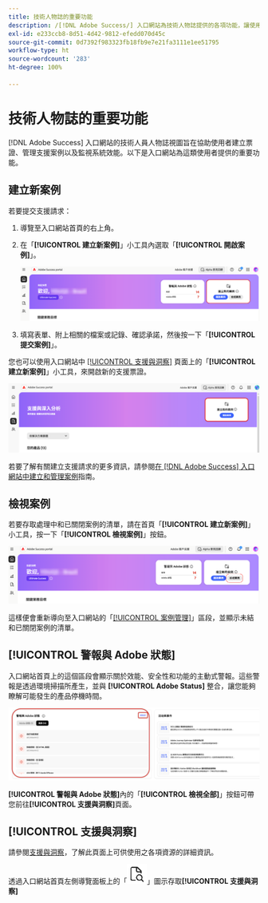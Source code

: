 ```yaml
---
title: 技術人物誌的重要功能
description: /[!DNL Adobe Success/] 入口網站為技術人物誌提供的各項功能，讓使用者能夠建立及管理支援案例、監視系統效能，以及追蹤與安全性和功能相關的警報。
exl-id: e233ccb8-8d51-4d42-9812-efedd070d45c
source-git-commit: 0d7392f983323fb18fb9e7e21fa3111e1ee51795
workflow-type: ht
source-wordcount: '283'
ht-degree: 100%

---
```


# 技術人物誌的重要功能

[!DNL Adobe Success] 入口網站的技術人員人物誌視圖旨在協助使用者建立票證、管理支援案例以及監視系統效能。以下是入口網站為這類使用者提供的重要功能。

## 建立新案例

若要提交支援請求：

1. 導覽至入口網站首頁的右上角。
1. 在「**[!UICONTROL 建立新案例]**」小工具內選取「**[!UICONTROL 開啟案例]**」。

   ![create-a-new-case](/help/adobe-success-portal/assets/technical-persona-create-case.png)

1. 填寫表單、附上相關的檔案或記錄、確認承諾，然後按一下「**[!UICONTROL 提交案例]**」。

您也可以使用入口網站中 [[!UICONTROL 支援與洞察]](/help/adobe-success-portal/technical-persona/support-and-insights/support-and-insights-overview.md) 頁面上的「**[!UICONTROL 建立新案例]**」小工具，來開啟新的支援票證。

![create-case-from-support-and-insights-tab](/help/adobe-success-portal/assets/create-case-from-support-and-insights.png)

若要了解有關建立支援請求的更多資訊，請參閱[在  [!DNL Adobe Success] 入口網站中建立和管理案例](/help/adobe-success-portal/technical-persona/support-and-insights/create-and-manage-cases-in-the-adobe-success-portal.md)指南。

## 檢視案例

若要存取處理中和已關閉案例的清單，請在首頁「**[!UICONTROL 建立新案例]**」小工具，按一下「**[!UICONTROL 檢視案例]**」按鈕。

![view-and-manage-existing-cases](/help/adobe-success-portal/assets/technical-persona-view-cases.png)

這樣便會重新導向至入口網站的「[[!UICONTROL 案例管理]](/help/adobe-success-portal/technical-persona/support-and-insights/support-and-insights-overview.md#case-management)」區段，並顯示未結和已關閉案例的清單。

## [!UICONTROL 警報與 Adobe 狀態]

入口網站首頁上的這個區段會顯示關於效能、安全性和功能的主動式警報。這些警報是透過環境掃描所產生，並與 **[!UICONTROL Adobe Status]** 整合，讓您能夠瞭解可能發生的產品停機時間。

![alerts-and-adobe-status](/help/adobe-success-portal/assets/alerts-and-adobe-status.png)

**[!UICONTROL 警報與 Adobe 狀態]**&#x200B;內的「**[!UICONTROL 檢視全部]**」按鈕可帶您前往&#x200B;**[!UICONTROL 支援與洞察]**&#x200B;頁面。

## [!UICONTROL 支援與洞察]

請參閱[支援與洞察](/help/adobe-success-portal/technical-persona/support-and-insights/support-and-insights-overview.md)，了解此頁面上可供使用之各項資源的詳細資訊。

透過入口網站首頁左側導覽面板上的「![support-and-insights-icon](/help/adobe-success-portal/assets/support-and-insight-icon.png)」圖示存取&#x200B;**[!UICONTROL 支援與洞察]**
